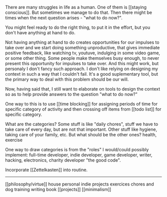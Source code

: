 There are many struggles in life as a human. One of them is [[staying conscious]]. But sometimes we manage to do that. Then there might be times when the next question arises - "what to do now?".

You might feel ready to do the right thing, to put it in the effort, but you don't have anything at hand to do.

Not having anything at hand to do creates opportunities for our impulses to take over and we start doing something unproductive, that gives immediate positive feedback, like watching tv, youtuve, indulging in some video game, or some other thing.
Some people make themselves busy enough, to never present this opportunity for impulses to take over. And this might work, but personaly I don't fancy such approach. I don't like relying on designing my context in such a way that I couldn't fail. It's a good suplementary tool, but the primary way to deal with this problem should be our will.

Now, having said that, I still want to elaborate on tools to design the context so as to help provide answers to the question "what to do now?"

One way to this is to use [[time blocking]] for assigning periods of time for specific category of activity and then crossing off items from [[todo list]] for specific category.

What are the categories? Some stuff is like "daily chores", stuff we have to take care of every day, but are not that important. Other stuff like hygiene, taking care of your family, etc.
But what should be the other ones?
health, exercise

One way to draw categories is from the "roles" I would/could possibly implement: full-time developer, indie developer, game developer, writer, hacking, electronics, charity developer "the good code".


Incorporate [[Zettelkasten]] into routine.

---------
[[philosophy/virtue]]
house
personal indie projects
exercices
chores and dog training
writing book
[[projects]]
[[minimalism]]

